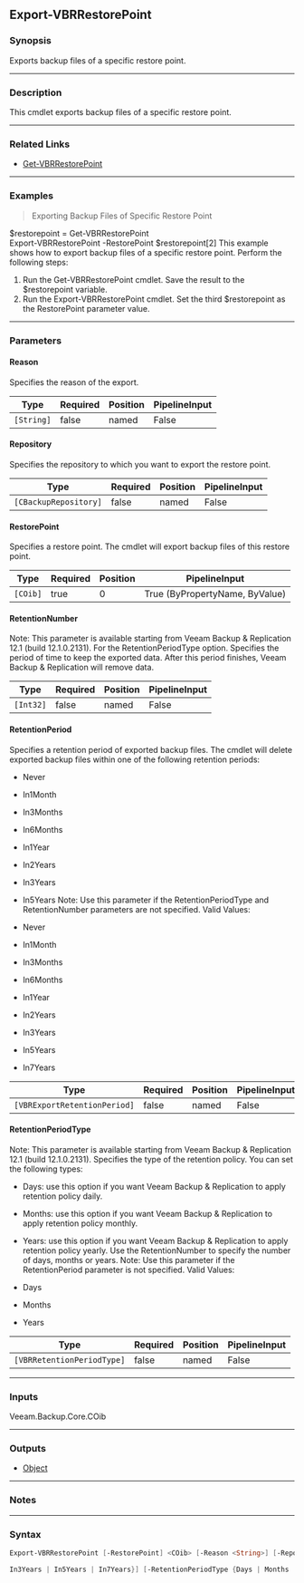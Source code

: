 Export-VBRRestorePoint
----------------------

### Synopsis
Exports backup files of a specific restore point.

---

### Description

This cmdlet exports backup files of a specific restore point.

---

### Related Links
* [Get-VBRRestorePoint](Get-VBRRestorePoint)

---

### Examples
> Exporting Backup Files of Specific Restore Point

$restorepoint = Get-VBRRestorePoint         
Export-VBRRestorePoint -RestorePoint $restorepoint[2]
This example shows how to export backup files of a specific restore point.
Perform the following steps:
1. Run the Get-VBRRestorePoint cmdlet. Save the result to the $restorepoint variable.
2. Run the Export-VBRRestorePoint cmdlet. Set the third $restorepoint as the RestorePoint parameter value.

---

### Parameters
#### **Reason**
Specifies the reason of the export.

|Type      |Required|Position|PipelineInput|
|----------|--------|--------|-------------|
|`[String]`|false   |named   |False        |

#### **Repository**
Specifies the repository to which you want to export the restore point.

|Type                 |Required|Position|PipelineInput|
|---------------------|--------|--------|-------------|
|`[CBackupRepository]`|false   |named   |False        |

#### **RestorePoint**
Specifies a restore point. The cmdlet will export backup files of this restore point.

|Type    |Required|Position|PipelineInput                 |
|--------|--------|--------|------------------------------|
|`[COib]`|true    |0       |True (ByPropertyName, ByValue)|

#### **RetentionNumber**
Note: This parameter is available starting from Veeam Backup & Replication 12.1 (build 12.1.0.2131).
For the RetentionPeriodType option.
Specifies the period of time to keep the exported data. After this period finishes, Veeam Backup & Replication will remove data.

|Type     |Required|Position|PipelineInput|
|---------|--------|--------|-------------|
|`[Int32]`|false   |named   |False        |

#### **RetentionPeriod**
Specifies a retention period of exported backup files. The cmdlet will delete exported backup files within one of the following retention periods:
* Never
* In1Month
* In3Months
* In6Months
* In1Year
* In2Years
* In3Years
* In5Years
Note: Use this parameter if the RetentionPeriodType and RetentionNumber parameters are not specified.
Valid Values:

* Never
* In1Month
* In3Months
* In6Months
* In1Year
* In2Years
* In3Years
* In5Years
* In7Years

|Type                        |Required|Position|PipelineInput|
|----------------------------|--------|--------|-------------|
|`[VBRExportRetentionPeriod]`|false   |named   |False        |

#### **RetentionPeriodType**
Note: This parameter is available starting from Veeam Backup & Replication 12.1 (build 12.1.0.2131).
Specifies the type of the retention policy. You can set the following types:
* Days: use this option if you want Veeam Backup & Replication to apply retention policy daily.
* Months: use this option if you want Veeam Backup & Replication to apply retention policy monthly.
* Years: use this option if you want Veeam Backup & Replication to apply retention policy yearly.
Use the RetentionNumber to specify the number of days, months or years.
Note: Use this parameter if the RetentionPeriod parameter is not specified.
Valid Values:

* Days
* Months
* Years

|Type                      |Required|Position|PipelineInput|
|--------------------------|--------|--------|-------------|
|`[VBRRetentionPeriodType]`|false   |named   |False        |

---

### Inputs
Veeam.Backup.Core.COib

---

### Outputs
* [Object](https://learn.microsoft.com/en-us/dotnet/api/System.Object)

---

### Notes

---

### Syntax
```PowerShell
Export-VBRRestorePoint [-RestorePoint] <COib> [-Reason <String>] [-Repository <CBackupRepository>] [-RetentionNumber <Int32>] [-RetentionPeriod {Never | In1Month | In3Months | In6Months | In1Year | In2Years | 
```
```PowerShell
In3Years | In5Years | In7Years}] [-RetentionPeriodType {Days | Months | Years}] [<CommonParameters>]
```
